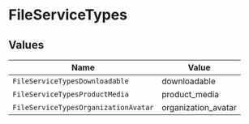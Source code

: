 # FileServiceTypes


## Values

| Name                                 | Value                                |
| ------------------------------------ | ------------------------------------ |
| `FileServiceTypesDownloadable`       | downloadable                         |
| `FileServiceTypesProductMedia`       | product_media                        |
| `FileServiceTypesOrganizationAvatar` | organization_avatar                  |